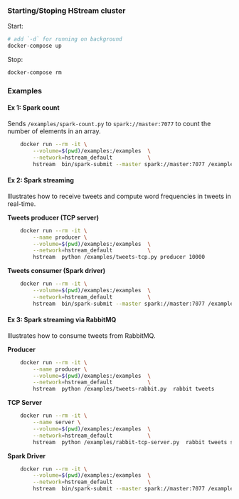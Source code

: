 
### Starting/Stoping HStream cluster

Start:
```sh
# add `-d` for running on background
docker-compose up 
```

Stop:
```sh
docker-compose rm
```

### Examples
#### Ex 1: Spark count

Sends `/examples/spark-count.py` to `spark://master:7077` to count the number of elements in an array.

```sh
    docker run --rm -it \
        --volume=$(pwd)/examples:/examples  \
        --network=hstream_default           \
        hstream  bin/spark-submit --master spark://master:7077 /examples/spark-count.py
```

#### Ex 2: Spark streaming

Illustrates how to receive tweets and compute word frequencies in tweets in real-time.

**Tweets producer (TCP server)**
```sh
    docker run --rm -it \
        --name producer \
        --volume=$(pwd)/examples:/examples  \
        --network=hstream_default           \
        hstream  python /examples/tweets-tcp.py producer 10000
```
**Tweets consumer (Spark driver)**
```sh 
    docker run --rm -it \
        --volume=$(pwd)/examples:/examples  \
        --network=hstream_default           \
        hstream  bin/spark-submit --master spark://master:7077 /examples/spark-streaming.py  producer 10000
```

#### Ex 3: Spark streaming via RabbitMQ

Illustrates how to consume tweets from RabbitMQ. 

**Producer**
```sh
    docker run --rm -it \
        --name producer \
        --volume=$(pwd)/examples:/examples  \
        --network=hstream_default           \
        hstream  python /examples/tweets-rabbit.py  rabbit tweets
```

**TCP Server**
```sh
    docker run --rm -it \
        --name server \
        --volume=$(pwd)/examples:/examples  \
        --network=hstream_default           \
        hstream  python /examples/rabbit-tcp-server.py  rabbit tweets server 10000
```

**Spark Driver**
```sh
    docker run --rm -it \
        --volume=$(pwd)/examples:/examples  \
        --network=hstream_default           \
        hstream  bin/spark-submit --master spark://master:7077 /examples/spark-streaming.py  server 10000
```
        